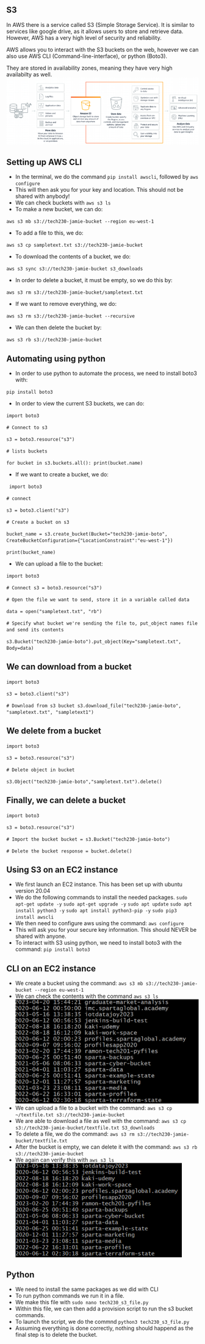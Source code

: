 ## S3
In AWS there is a service called S3 (Simple Storage Service). It is similar to services like google drive, as it allows users to store and retrieve data. However, AWS has a very high level of security and reliability.

AWS allows you to interact with the S3 buckets on the web, however we can also use AWS CLI (Command-line-interface), or python (Boto3). 

They are stored in availability zones, meaning they have very high availabilty as well. 
![](2.3.png)

## Setting up AWS CLI
- In the terminal, we do the command `pip install awscli`, followed by `aws configure`
- This will then ask you for your key and location. This should not be shared with anybody!
- We can check buckets with `aws s3 ls`
- To make a new bucket, we can do:

`aws s3 mb s3://tech230-jamie-bucket --region eu-west-1`
- To add a file to this, we do:

`aws s3 cp sampletext.txt s3://tech230-jamie-bucket`
- To download the contents of a bucket, we do:

`aws s3 sync s3://tech230-jamie-bucket s3_downloads`
- In order to delete a bucket, it must be empty, so we do this by:

`aws s3 rm s3://tech230-jamie-bucket/sampletext.txt`
- If we want to remove everything, we do:

`aws s3 rm s3://tech230-jamie-bucket --recursive`
- We can then delete the bucket by:

`aws s3 rb s3://tech230-jamie-bucket`

## Automating using python
- In order to use python to automate the process, we need to install boto3 with:

`pip install boto3`
- In order to view the current S3 buckets, we can do:

`import boto3`

`# Connect to s3`

`s3 = boto3.resource("s3")`

`# lists buckets`

`for bucket in s3.buckets.all(): print(bucket.name)`

- If we want to create a bucket, we do:

` import boto3`

`# connect`

`s3 = boto3.client("s3")`

`# Create a bucket on s3`

`bucket_name = s3.create_bucket(Bucket="tech230-jamie-boto", CreateBucketConfiguration={"LocationConstraint":"eu-west-1"})`

`print(bucket_name)`
- We can upload a file to the bucket:

`import boto3`

`# Connect s3 = boto3.resource("s3")`

`# Open the file we want to send, store it in a variable called data`

`data = open("sampletext.txt", "rb")`

`# Specify what bucket we're sending the file to, put_object names file and send its contents`

`s3.Bucket("tech230-jamie-boto").put_object(Key="sampletext.txt", Body=data)`

## We can download from a bucket
`import boto3`

`s3 = boto3.client("s3")`

`# Download from s3 bucket s3.download_file("tech230-jamie-boto", "sampletext.txt", "sampletext1")`
## We delete from a bucket
`import boto3`

`s3 = boto3.resource("s3")`

`# Delete object in bucket`

`s3.Object("tech230-jamie-boto","sampletext.txt").delete()`
## Finally, we can delete a bucket
`import boto3`

`s3 = boto3.resource("s3")`

`# Import the bucket bucket = s3.Bucket("tech230-jamie-boto")`

`# Delete the bucket response = bucket.delete()`

## Using S3 on an EC2 instance
- We first launch an EC2 instance. This has been set up with ubuntu version 20.04
- We do the following commands to install the needed packages.
`sudo apt-get update -y`
`sudo apt-get upgrade -y`
`sudo apt update`
`sudo apt install python3 -y`
`sudo apt install python3-pip -y`
`sudo pip3 install awscli`
- We then need to configure aws using the command:
`aws configure`
- This will ask you for your secure key information. This should NEVER be shared with anyone.
- To interact with S3 using python, we need to install boto3 with the command: `pip install boto3`
## CLI on an EC2 instance
- We create a bucket using the command:
`aws s3 mb s3://tech230-jamie-bucket --region eu-west-1`
- We can check the contents with the command `aws s3 ls`
![](2.4.png)
- We can upload a file to a bucket with the command:
`aws s3 cp ~/textfile.txt s3://tech230-jamie-bucket`
- We are able to download a file as well with the command:
`aws s3 cp s3://tech230-jamie-bucket/textfile.txt S3_downloads`
- To delete a file, we do the command:
`aws s3 rm s3://tech230-jamie-bucket/textfile.txt`
- After the bucket is empty, we can delete it with the command:
`aws s3 rb s3://tech230-jamie-bucket`
- We again can verify this with `aws s3 ls`
![](2.5.png)
## Python
- We need to install the same packages as we did with CLI
- To run python commands we run it in a file.
- We make this file with  `sudo nano tech230_s3_file.py`
- Within this file, we can then add a provision script to run the s3 bucket commands.
- To launch the script, we do the commnd `python3 tech230_s3_file.py`
- Assuming everything is done correctly, nothing should happend as the final step is to delete the bucket. 
